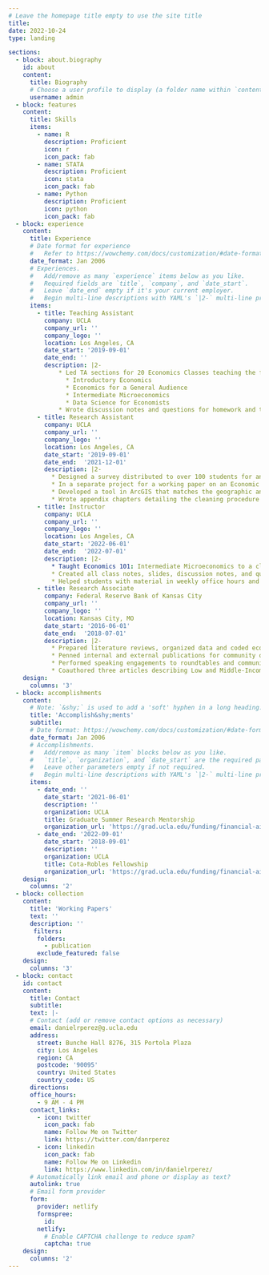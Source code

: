 ```yaml
---
# Leave the homepage title empty to use the site title
title:
date: 2022-10-24
type: landing

sections:
  - block: about.biography
    id: about
    content:
      title: Biography
      # Choose a user profile to display (a folder name within `content/authors/`)
      username: admin
  - block: features
    content:
      title: Skills
      items:
        - name: R
          description: Proficient
          icon: r
          icon_pack: fab
        - name: STATA
          description: Proficient
          icon: stata
          icon_pack: fab
        - name: Python
          description: Proficient
          icon: python
          icon_pack: fab
  - block: experience
    content:
      title: Experience
      # Date format for experience
      #   Refer to https://wowchemy.com/docs/customization/#date-format
      date_format: Jan 2006
      # Experiences.
      #   Add/remove as many `experience` items below as you like.
      #   Required fields are `title`, `company`, and `date_start`.
      #   Leave `date_end` empty if it's your current employer.
      #   Begin multi-line descriptions with YAML's `|2-` multi-line prefix.
      items:
        - title: Teaching Assistant
          company: UCLA
          company_url: ''
          company_logo: ''
          location: Los Angeles, CA
          date_start: '2019-09-01'
          date_end: ''
          description: |2-
              * Led TA sections for 20 Economics Classes teaching the following courses for groups of students ranging from 10 to 30.
                * Introductory Economics
                * Economics for a General Audience
                * Intermediate Microeconomics
                * Data Science for Economists
              * Wrote discussion notes and questions for homework and tests.
        - title: Research Assistant
          company: UCLA
          company_url: ''
          company_logo: ''
          location: Los Angeles, CA
          date_start: '2019-09-01'
          date_end:  '2021-12-01'
          description: |2-
            * Designed a survey distributed to over 100 students for an internal department study, analyzed the results of the survey, and wrote a report on experiences of transfer students studying economics.
            * In a separate project for a working paper on an Economic History topic, programmed a tool in Python designed to extract information from HTML pages, convert PDFs to CSV files and cleaned geographic and census data in STATA.
            * Developed a tool in ArcGIS that matches the geographic and census information to geographic shapefiles and distances.
            * Wrote appendix chapters detailing the cleaning procedure and all code related to the project.
        - title: Instructor
          company: UCLA
          company_url: ''
          company_logo: ''
          location: Los Angeles, CA
          date_start: '2022-06-01'
          date_end:  '2022-07-01'
          description: |2-
            * Taught Economics 101: Intermediate Microeconomics to a class of 25 undergrad students.
            * Created all class notes, slides, discussion notes, and questions for homework and tests.
            * Helped students with material in weekly office hours and through email.
        - title: Research Associate
          company: Federal Reserve Bank of Kansas City
          company_url: ''
          company_logo: ''
          location: Kansas City, MO
          date_start: '2016-06-01'
          date_end:  '2018-07-01'
          description: |2-
            * Prepared literature reviews, organized data and coded economic models for Community Affairs and Economic Department staff.
            * Penned internal and external publications for community organizations, academia, and public audiences.
            * Performed speaking engagements to roundtables and community groups on economic trends.
            * Coauthored three articles describing Low and Middle-Income Survey Results and Consumer Credit Report Analyses. Solo authored two articles focused on Mixed-Income housing and subprime auto lending. 
    design:
      columns: '3'
  - block: accomplishments
    content:
      # Note: `&shy;` is used to add a 'soft' hyphen in a long heading.
      title: 'Accomplish&shy;ments'
      subtitle:
      # Date format: https://wowchemy.com/docs/customization/#date-format
      date_format: Jan 2006
      # Accomplishments.
      #   Add/remove as many `item` blocks below as you like.
      #   `title`, `organization`, and `date_start` are the required parameters.
      #   Leave other parameters empty if not required.
      #   Begin multi-line descriptions with YAML's `|2-` multi-line prefix.
      items:
        - date_end: ''
          date_start: '2021-06-01'
          description: ''
          organization: UCLA
          title: Graduate Summer Research Mentorship
          organization_url: 'https://grad.ucla.edu/funding/financial-aid/funding-for-continuing-students/graduate-summer-research-mentorship-program/'
        - date_end: '2022-09-01'
          date_start: '2018-09-01'
          description: ''
          organization: UCLA
          title: Cota-Robles Fellowship
          organization_url: 'https://grad.ucla.edu/funding/financial-aid/funding-for-continuing-students/graduate-summer-research-mentorship-program/'
    design:
      columns: '2'
  - block: collection
    content:
      title: 'Working Papers'
      text: ''
      description: ''
       filters:
        folders:
          - publication
        exclude_featured: false
    design:
      columns: '3'
  - block: contact
    id: contact
    content:
      title: Contact
      subtitle:
      text: |-
      # Contact (add or remove contact options as necessary)
      email: danielrperez@g.ucla.edu
      address:
        street: Bunche Hall 8276, 315 Portola Plaza
        city: Los Angeles
        region: CA
        postcode: '90095'
        country: United States
        country_code: US
      directions: 
      office_hours:
        - 9 AM - 4 PM
      contact_links:
        - icon: twitter
          icon_pack: fab
          name: Follow Me on Twitter
          link: https://twitter.com/danrperez
        - icon: linkedin
          icon_pack: fab
          name: Follow Me on Linkedin
          link: https://www.linkedin.com/in/danielrperez/
      # Automatically link email and phone or display as text?
      autolink: true
      # Email form provider
      form:
        provider: netlify
        formspree:
          id:
        netlify:
          # Enable CAPTCHA challenge to reduce spam?
          captcha: true
    design:
      columns: '2'
---
```

